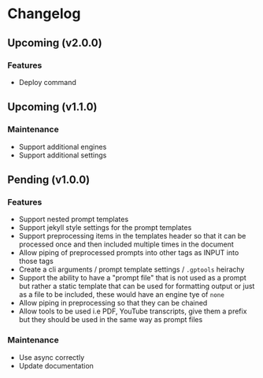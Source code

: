 # Changelog

## Upcoming (v2.0.0)

### Features

- Deploy command

## Upcoming (v1.1.0)

### Maintenance

- Support additional engines
- Support additional settings

## Pending (v1.0.0)

### Features

- Support nested prompt templates
- Support jekyll style settings for the prompt templates
- Support preprocessing items in the templates header so that it can be processed once and then included multiple times in the document
- Allow piping of preprocessed prompts into other tags as INPUT into those tags
- Create a cli arguments / prompt template settings / `.gptools` heirachy
- Support the ability to have a "prompt file" that is not used as a prompt but rather a static template that can be used for formatting output or just as a file to be included, these would have an engine tye of `none`
- Allow piping in preprocessing so that they can be chained
- Allow tools to be used i.e PDF, YouTube transcripts, give them a prefix but they should be used in the same way as prompt files

### Maintenance

- Use async correctly
- Update documentation
